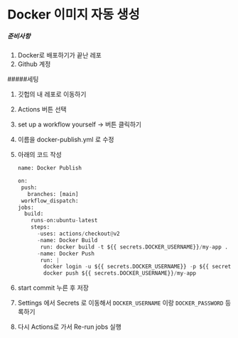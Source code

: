 # Docker 이미지 자동 생성

##### 준비사항

1. Docker로 배포하기가 끝난 레포
2. Github 계정

#####세팅

1. 깃헙의 내 레포로 이동하기

2. Actions 버튼 선택

3. set up a workflow yourself -> 버튼 클릭하기

4. 이름을 docker-publish.yml 로 수정

5. 아래의 코드 작성

   ``` python
   name: Docker Publish
   
   on:
    push:
      branches: [main]
    workflow_dispatch:
   jobs:
     build:
       runs-on:ubuntu-latest
       steps:
         -uses: actions/checkout@v2
         -name: Docker Build
          run: docker build -t ${{ secrets.DOCKER_USERNAME}}/my-app .
         -name: Docker Push
          run: |
           docker login -u ${{ secrets.DOCKER_USERNAME}} -p ${{ secrets.DOCKER_PASSWORD}}
           docker push ${{ secrets.DOCKER_USERNAME}}/my-app 
   ```

6. start commit 누른 후 저장

7. Settings 에서 Secrets 로 이동해서 `DOCKER_USERNAME` 이랑 `DOCKER_PASSWORD` 등록하기

8. 다시 Actions로 가서 Re-run jobs 실행

